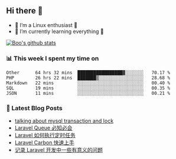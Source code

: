 ## Hi there 👋
* 🔭 I’m a Linux enthusiast 🐧️
* 🏃️ I’m currently learning everything 🏃️

[![Boo's github stats](https://github-readme-stats.vercel.app/api?username=0xAiKang)](https://github.com/anuraghazra/github-readme-stats)

<!-- [![Most Used Langs](https://github-readme-stats.vercel.app/api/top-langs/?username=0xAiKang)](https://github.com/anuraghazra/github-readme-stats) -->

### 📊 This week I spent my time on
<!--START_SECTION:waka-->
```text
Other      64 hrs 32 mins  █████████████████▓░░░░░░░   70.17 % 
PHP        26 hrs 22 mins  ███████▒░░░░░░░░░░░░░░░░░   28.68 % 
Markdown   22 mins         ░░░░░░░░░░░░░░░░░░░░░░░░░   00.40 % 
SQL        19 mins         ░░░░░░░░░░░░░░░░░░░░░░░░░   00.35 % 
JSON       11 mins         ░░░░░░░░░░░░░░░░░░░░░░░░░   00.21 % 
```
<!--END_SECTION:waka-->

### 📕 Latest Blog Posts
<!-- BLOG-POST-LIST:START -->
- [talking about mysql transaction and lock](https://www.0x2beace.com/talking-about-mysql-transaction-and-lock/)
- [Laravel Queue 必知必会](https://www.0x2beace.com/laravel-queue-must-know-and-know/)
- [Laravel 如何执行定时任务](https://www.0x2beace.com/how-does-laravel-perform-timing-tasks/)
- [Laravel Carbon 快速上手](https://www.0x2beace.com/laravel-carbon-quick-start/)
- [记录 Laravel 开发中一些有意义的问题](https://www.0x2beace.com/record-some-meaningful-issues-in-laravel-development/)
<!-- BLOG-POST-LIST:END -->

